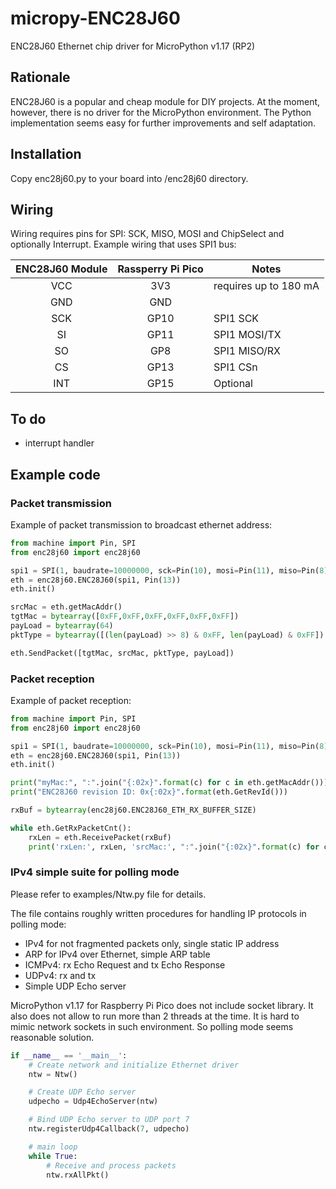 # micropy-ENC28J60
ENC28J60 Ethernet chip driver for MicroPython v1.17 (RP2)

## Rationale
ENC28J60 is a popular and cheap module for DIY projects.
At the moment, however, there is no driver for the MicroPython environment.
The Python implementation seems easy for further improvements and self adaptation.

## Installation
Copy enc28j60.py to your board into /enc28j60 directory.

## Wiring
Wiring requires pins for SPI: SCK, MISO, MOSI and ChipSelect and optionally Interrupt.
Example wiring that uses SPI1 bus:

| ENC28J60 Module | Rassperry Pi Pico | Notes |
| :-------------: |:-------------:| ---- |
| VCC | 3V3 | requires up to 180 mA |
| GND | GND | |
| SCK | GP10 | SPI1 SCK |
| SI | GP11 | SPI1 MOSI/TX |
| SO | GP8 | SPI1 MISO/RX |
| CS | GP13 | SPI1 CSn |
| INT | GP15 | Optional |

## To do
 - interrupt handler


## Example code

### Packet transmission
Example of packet transmission to broadcast ethernet address:

```python
from machine import Pin, SPI
from enc28j60 import enc28j60

spi1 = SPI(1, baudrate=10000000, sck=Pin(10), mosi=Pin(11), miso=Pin(8))
eth = enc28j60.ENC28J60(spi1, Pin(13))
eth.init()

srcMac = eth.getMacAddr()
tgtMac = bytearray([0xFF,0xFF,0xFF,0xFF,0xFF,0xFF])
payLoad = bytearray(64)
pktType = bytearray([(len(payLoad) >> 8) & 0xFF, len(payLoad) & 0xFF])

eth.SendPacket([tgtMac, srcMac, pktType, payLoad])
```

### Packet reception
Example of packet reception:

```python
from machine import Pin, SPI
from enc28j60 import enc28j60

spi1 = SPI(1, baudrate=10000000, sck=Pin(10), mosi=Pin(11), miso=Pin(8))
eth = enc28j60.ENC28J60(spi1, Pin(13))
eth.init()

print("myMac:", ":".join("{:02x}".format(c) for c in eth.getMacAddr()))
print("ENC28J60 revision ID: 0x{:02x}".format(eth.GetRevId()))

rxBuf = bytearray(enc28j60.ENC28J60_ETH_RX_BUFFER_SIZE)

while eth.GetRxPacketCnt():
    rxLen = eth.ReceivePacket(rxBuf)
    print('rxLen:', rxLen, 'srcMac:', ":".join("{:02x}".format(c) for c in rxBuf[6:12]))
```

### IPv4 simple suite for polling mode

Please refer to examples/Ntw.py file for details.

The file contains roughly written procedures for handling IP protocols in polling mode:
- IPv4 for not fragmented packets only, single static IP address
- ARP for IPv4 over Ethernet, simple ARP table
- ICMPv4: rx Echo Request and tx Echo Response
- UDPv4: rx and tx
- Simple UDP Echo server

MicroPython v1.17 for Raspberry Pi Pico does not include socket library.
It also does not allow to run more than 2 threads at the time.
It is hard to mimic network sockets in such environment. So polling mode seems reasonable solution.

```python
if __name__ == '__main__':
    # Create network and initialize Ethernet driver
    ntw = Ntw()

    # Create UDP Echo server
    udpecho = Udp4EchoServer(ntw)

    # Bind UDP Echo server to UDP port 7
    ntw.registerUdp4Callback(7, udpecho)

    # main loop
    while True:
        # Receive and process packets
        ntw.rxAllPkt()
```
